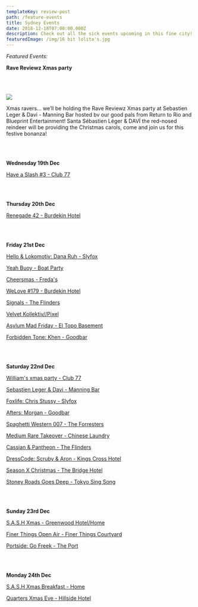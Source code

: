 ```yaml
---
templateKey: review-post
path: /feature-events
title: Sydney Events
date: 2018-12-18T07:00:00.000Z
description: Check out all the sick events upcoming in this fine city!
featuredImage: /img/16 bit lolita's.jpg
---
```

_Featured Events:_

**Rave Reviewz Xmas party**

<br><br>

![](/img/48412254_777363849281300_4957484834839592960_o.jpg)

Xmas ravers... we’ll be holding the Rave Reviewz Xmas party at Sebastien Leger & Davi - Manning Bar hosted bv our good pals from Return to Rio and Blueprint Entertainment! Santa Sébastien Léger & DAVÍ the red-nosed reindeer will be providing the Christmas carols, come and join us for this festive bonanza!

<br><br>

**Wednesday 19th Dec**

[Have a Slash #3 - Club 77](https://www.facebook.com/events/593214184465530/)

<br><br>

**Thursday 20th Dec**

[Renegade 42 - Burdekin Hotel](https://www.facebook.com/events/518703488636774/)

<br><br>

**Friday 21st Dec**

[Hello & Lokomotiv: Dana Ruh - Slyfox](https://www.facebook.com/events/1358376364293143/)

[Yeah Buoy - Boat Party](https://www.facebook.com/events/1917002711682033/)

[Cheersmas - Freda's](https://www.facebook.com/events/207406616814080/)

[WeLove #179 - Burdekin Hotel](https://www.facebook.com/events/257956624877466/)

[Signals - The Flinders](https://www.facebook.com/events/577293166047669/)

[Velvet Kollektiv//Pixel](https://www.facebook.com/events/1227451174071872/)

[Asylum Mad Friday - El Topo Basement](https://www.facebook.com/events/313760646131135/)

[Forbidden Tone: Khen - Goodbar](https://www.facebook.com/events/742531209417462/)

<br><br>

**Saturday 22nd Dec**

[William's xmas party - Club 77](https://www.facebook.com/events/412264285979178/)

[Sebastien Leger & Davi - Manning Bar](https://www.facebook.com/events/2225167621035751/)

[Foxlife: Chris Stussy - Slyfox](https://www.facebook.com/events/617399352012888/)

[Afters: Morgan - Goodbar](https://www.facebook.com/events/361906781232100/)

[Spaghetti Western 007 - The Forresters](https://www.facebook.com/events/492935527781357/)

[Medium Rare Takeover - Chinese Laundry](https://www.facebook.com/events/275095689860011/)

[Cassian & Pantheon - The Flinders](https://www.facebook.com/events/333412117242353/)

[DressCode: Scruby & Aron - Kings Cross Hotel](https://www.facebook.com/events/1811437602298437/)

[Season X Christmas - The Bridge Hotel](https://www.facebook.com/events/309037546351023/)

[Stoney Roads Goes Deep - Tokyo Sing Song](https://www.facebook.com/events/2295184597380713/)

<br><br>

**Sunday 23rd Dec**

[S.A.S.H Xmas - Greenwood Hotel/Home](https://www.facebook.com/events/738000043221902/)

[Finer Things Open Air - Finer Things Courtyard](https://www.facebook.com/events/261227067928461/)

[Portside: Go Freek - The Port](https://www.facebook.com/events/199637324283026/)

<br><br>

**Monday 24th Dec**

[S.A.S.H Xmas Breakfast - Home](https://www.facebook.com/events/360816258011230/)

[Quarters Xmas Eve - Hillside Hotel](https://www.facebook.com/events/554415928356979/)
